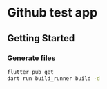 # Github test app

## Getting Started

### Generate files

```bash
flutter pub get
dart run build_runner build -d
```

